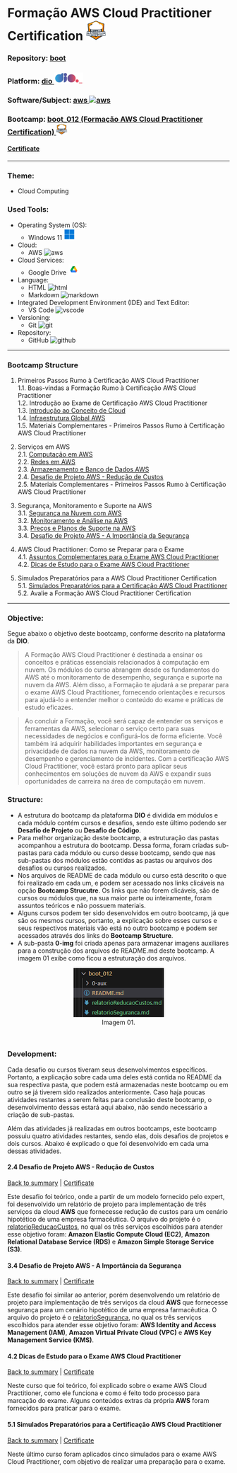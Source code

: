 # Formação AWS Cloud Practitioner Certification   <img src="./0-aux/logo_boot.png" alt="boot_012" width="auto" height="45">

### Repository: [boot](../../../)   
### Platform: <a href="../../">dio   <img src="https://github.com/PedroHeeger/main/blob/main/0-aux/logos/plataforma/dio.jpeg" alt="dio" width="auto" height="25"></a>   
### Software/Subject: <a href="../">aws    <img src="https://cdn.jsdelivr.net/gh/devicons/devicon/icons/amazonwebservices/amazonwebservices-original.svg" alt="aws" width="auto" height="25"></a>
### Bootcamp: <a href="./">boot_012 (Formação AWS Cloud Practitioner Certification)   <img src="./0-aux/logo_boot.png" alt="boot_012" width="auto" height="25"></a>

#### <a href="https://github.com/PedroHeeger/main/blob/main/cert_ti/03-conclu/cloud/aws/(23-10-06)%20Forma%C3%A7%C3%A3o%20AWS%20Cloud%20Practitioner%20Certification%20PH%20DIO.pdf">Certificate</a>

---

### Theme:
- Cloud Computing

### Used Tools:
- Operating System (OS): 
  - Windows 11 <img src="https://github.com/PedroHeeger/main/blob/main/0-aux/logos/software/windows11.png" alt="windows11" width="auto" height="25">
- Cloud:
  - AWS <img src="https://cdn.jsdelivr.net/gh/devicons/devicon/icons/amazonwebservices/amazonwebservices-original.svg" alt="aws" width="auto" height="25">
- Cloud Services:
  - Google Drive <img src="https://github.com/PedroHeeger/main/blob/main/0-aux/logos/software/google_drive.png" alt="google_drive" width="auto" height="25">
- Language:
  - HTML   <img src="https://cdn.jsdelivr.net/gh/devicons/devicon/icons/html5/html5-original.svg" alt="html" width="auto" height="25">
  - Markdown   <img src="https://cdn.jsdelivr.net/gh/devicons/devicon/icons/markdown/markdown-original.svg" alt="markdown" width="auto" height="25">
- Integrated Development Environment (IDE) and Text Editor:
  - VS Code   <img src="https://cdn.jsdelivr.net/gh/devicons/devicon/icons/vscode/vscode-original.svg" alt="vscode" width="auto" height="25">
- Versioning: 
  - Git   <img src="https://cdn.jsdelivr.net/gh/devicons/devicon/icons/git/git-original.svg" alt="git" width="auto" height="25">
- Repository:
  - GitHub   <img src="https://cdn.jsdelivr.net/gh/devicons/devicon/icons/github/github-original.svg" alt="github" width="auto" height="25">

---

<a name="item0"><h3>Bootcamp Structure</h3></a>
1. Primeiros Passos Rumo à Certificação AWS Cloud Practitioner   
  1.1. Boas-vindas a Formação Rumo à Certificação AWS Cloud Practitioner   
  1.2. Introdução ao Exame de Certificação AWS Cloud Practitioner   
  1.3. [Introdução ao Conceito de Cloud](https://github.com/PedroHeeger/boot/tree/main/dio/aws/boot_011/03-aws_foundation#item3.3)   
  1.4. [Infraestrutura Global AWS](https://github.com/PedroHeeger/boot/tree/main/dio/aws/boot_011/03-aws_foundation#item3.4)   
  1.5. Materiais Complementares - Primeiros Passos Rumo à Certificação AWS Cloud Practitioner   

2. Serviços em AWS   
  2.1. [Computação em AWS](https://github.com/PedroHeeger/boot/tree/main/dio/aws/boot_011/03-aws_foundation#item3.5)   
  2.2. [Redes em AWS](https://github.com/PedroHeeger/boot/tree/main/dio/aws/boot_011/03-aws_foundation#item3.8)   
  2.3. [Armazenamento e Banco de Dados AWS](https://github.com/PedroHeeger/boot/tree/main/dio/aws/boot_011/03-aws_foundation#item3.9)   
  2.4. <a href="#item2.4">Desafio de Projeto AWS - Redução de Custos</a>   
  2.5. Materiais Complementares - Primeiros Passos Rumo à Certificação AWS Cloud Practitioner   

3. Segurança, Monitoramento e Suporte na AWS   
  3.1. [Segurança na Nuvem com AWS](https://github.com/PedroHeeger/boot/tree/main/dio/aws/boot_011/04-seguranca#item4.1)   
  3.2. [Monitoramento e Análise na AWS](https://github.com/PedroHeeger/boot/tree/main/dio/aws/boot_011/04-seguranca#item4.2)   
  3.3. [Preços e Planos de Suporte na AWS](https://github.com/PedroHeeger/boot/tree/main/dio/aws/boot_011/04-seguranca#item4.3)   
  3.4. <a href="#item3.4">Desafio de Projeto AWS - A Importância da Segurança</a>   

4. AWS Cloud Practitioner: Como se Preparar para o Exame   
  4.1. [Assuntos Complementares para o Exame AWS Cloud Practitioner](https://github.com/PedroHeeger/boot/tree/main/dio/aws/boot_011/05-certificacao_aws#item5.3)   
  4.2. <a href="#item4.2">Dicas de Estudo para o Exame AWS Cloud Practitioner</a>   

5. Simulados Preparatórios para a AWS Cloud Practitioner Certification   
  5.1. <a href="#item5.1">Simulados Preparatórios para a Certificação AWS Cloud Practitioner</a>   
  5.2. Avalie a Formação AWS Cloud Practitioner Certification   

---

### Objective:
Segue abaixo o objetivo deste bootcamp, conforme descrito na plataforma da **DIO**.
  
>A Formação AWS Cloud Practitioner é destinada a ensinar os conceitos e práticas essenciais relacionados à computação em nuvem. Os módulos do curso abrangem desde os fundamentos do AWS até o monitoramento de desempenho, segurança e suporte na nuvem da AWS. Além disso, a Formação te ajudará a se preparar para o exame AWS Cloud Practitioner, fornecendo orientações e recursos para ajudá-lo a entender melhor o conteúdo do exame e práticas de estudo eficazes.

>Ao concluir a Formação, você será capaz de entender os serviços e ferramentas da AWS, selecionar o serviço certo para suas necessidades de negócios e configurá-los de forma eficiente. Você também irá adquirir habilidades importantes em segurança e privacidade de dados na nuvem da AWS, monitoramento de desempenho e gerenciamento de incidentes. Com a certificação AWS Cloud Practitioner, você estará pronto para aplicar seus conhecimentos em soluções de nuvem da AWS e expandir suas oportunidades de carreira na área de computação em nuvem.

### Structure:
- A estrutura do bootcamp da plataforma **DIO** é dividida em módulos e cada módulo contém cursos e desafios, sendo este último podendo ser **Desafio de Projeto** ou **Desafio de Código**. 
- Para melhor organização deste bootcamp, a estruturação das pastas acompanhou a estrutura do bootcamp. Dessa forma, foram criadas sub-pastas para cada módulo ou curso desse bootcamp, sendo que nas sub-pastas dos módulos estão contidas as pastas ou arquivos dos desafios ou cursos realizados.
- Nos arquivos de README de cada módulo ou curso está descrito o que foi realizado em cada um, e podem ser acessado nos links clicáveis na opção **Bootcamp Strucutre**. Os links que não forem clicáveis, são de cursos ou módulos que, na sua maior parte ou inteiramente, foram assuntos teóricos e não possuem materiais.
- Alguns cursos podem ter sido desenvolvidos em outro bootcamp, já que são os mesmos cursos, portanto, a explicação sobre esses cursos e seus respectivos materiais vão está no outro bootcamp e podem ser acessados através dos links do **Bootcamp Structure**.
- A sub-pasta **0-img** foi criada apenas para armazenar imagens auxiliares para a construção dos arquivos de README.md deste bootcamp. A imagem 01 exibe como ficou a estruturação dos arquivos.

<div align="Center"><figure>
    <img src="./0-aux/img01.png" alt="img01"><br>
    <figcaption>Imagem 01.</figcaption>
</figure></div><br>

### Development:
Cada desafio ou cursos tiveram seus desenvolvimentos específicos. Portanto, a explicação sobre cada uma deles está contida no README da sua respectiva pasta, que podem está armazenadas neste bootcamp ou em outro se já tiverem sido realizados anteriormente. Caso haja poucas atividades restantes a serem feitas para conclusão deste bootcamp, o desenvolvimento dessas estará aqui abaixo, não sendo necessário a criação de sub-pastas.

Além das atividades já realizadas em outros bootcamps, este bootcamp possuiu quatro atividades restantes, sendo elas, dois desafios de projetos e dois cursos. Abaixo é explicado o que foi desenvolvido em cada uma dessas atividades.

<a name="item2.4"><h4>2.4 Desafio de Projeto AWS - Redução de Custos</h4></a>[Back to summary](#item0) | <a href="https://github.com/PedroHeeger/main/blob/main/cert_ti/04-curso/cloud/aws/(23-10-05)%20DP%20AWS-Redu%C3%A7%C3%A3o%20de%20Custos%20PH%20DIO.pdf">Certificate</a>

Este desafio foi teórico, onde a partir de um modelo fornecido pelo expert, foi desenvolvido um relatório de projeto para implementação de três serviços da cloud **AWS** que fornecesse redução de custos para um cenário hipotético de uma empresa farmacêutica. O arquivo do projeto é o [relatorioReducaoCustos](./relatorioReducaoCustos.md), no qual os três serviços escolhidos para atender esse objetivo foram: **Amazon Elastic Compute Cloud (EC2)**, **Amazon Relational Database Service (RDS)** e **Amazon Simple Storage Service (S3)**.

<a name="item3.4"><h4>3.4 Desafio de Projeto AWS - A Importância da Segurança</h4></a>[Back to summary](#item0) | <a href="https://github.com/PedroHeeger/main/blob/main/cert_ti/04-curso/cloud/aws/(23-10-06)%20DP-A%20Import%C3%A2ncia%20da%20Segura%C3%A7a%20PH%20DIO.pdf">Certificate</a>

Este desafio foi similar ao anterior, porém desenvolvendo um relatório de projeto para implementação de três serviços da cloud **AWS** que fornecesse segurança para um cenário hipotético de uma empresa farmacêutica. O arquivo do projeto é o [relatorioSeguranca](./relatorioSeguranca.md), no qual os três serviços escolhidos para atender esse objetivo foram: **AWS Identity and Access Management (IAM)**, **Amazon Virtual Private Cloud (VPC)** e **AWS Key Management Service (KMS)**.

<a name="item4.2"><h4>4.2 Dicas de Estudo para o Exame AWS Cloud Practitioner</h4></a>[Back to summary](#item0) | <a href="https://github.com/PedroHeeger/main/blob/main/cert_ti/04-curso/cloud/aws/(23-10-05)%20Dicas...AWS%20Cloud%20Practitioner%20PH%20DIO.pdf">Certificate</a>

Neste curso que foi teórico, foi explicado sobre o exame AWS Cloud Practitioner, como ele funciona e como é feito todo processo para marcação do exame. Alguns conteúdos extras da própria **AWS** foram fornecidos para praticar para o exame.

<a name="item5.1"><h4>5.1 Simulados Preparatórios para a Certificação AWS Cloud Practitioner</h4></a>[Back to summary](#item0) | <a href="https://github.com/PedroHeeger/main/blob/main/cert_ti/04-curso/cloud/aws/(23-10-06)%20Simulados...Certifica%C3%A7%C3%A3o%20AWS%20Cloud%20Practitioner%20PH%20DIO.pdf">Certificate</a>

Neste último curso foram aplicados cinco simulados para o exame AWS Cloud Practitioner, com objetivo de realizar uma preparação para o exame.